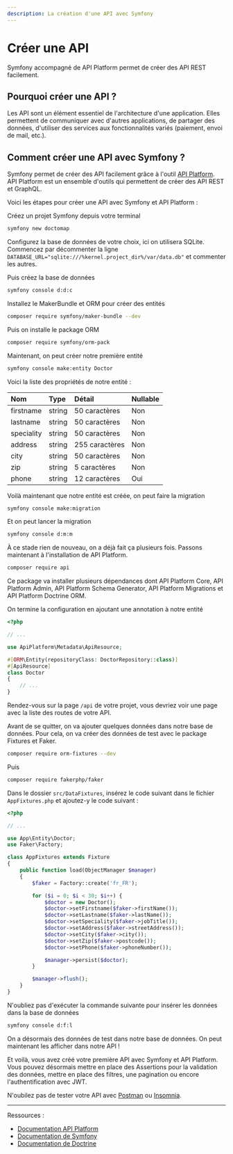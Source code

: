 ```yaml
---
description: La création d'une API avec Symfony
---
```


# Créer une API

Symfony accompagné de API Platform permet de créer des API REST facilement. 

## Pourquoi créer une API ?

Les API sont un élément essentiel de l'architecture d'une application. Elles permettent de communiquer avec d'autres applications, de partager des données, d'utiliser des services aux fonctionnalités variés (paiement, envoi de mail, etc.).

## Comment créer une API avec Symfony ?

Symfony permet de créer des API facilement grâce à l'outil [API Platform](https://api-platform.com/). API Platform est un ensemble d'outils qui permettent de créer des API REST et GraphQL.

Voici les étapes pour créer une API avec Symfony et API Platform :

Créez un projet Symfony depuis votre terminal

```bash
symfony new doctomap
```

Configurez la base de données de votre choix, ici on utilisera SQLite. Commencez par décommenter la ligne `DATABASE_URL="sqlite:///%kernel.project_dir%/var/data.db"` et commenter les autres.

Puis créez la base de données

```bash
symfony console d:d:c
```

Installez le MakerBundle et ORM pour créer des entités

```bash
composer require symfony/maker-bundle --dev
```
Puis on installe le package ORM

```bash
composer require symfony/orm-pack
```

Maintenant, on peut créer notre première entité

```bash
symfony console make:entity Doctor
```

Voici la liste des propriétés de notre entité :

| Nom | Type | Détail | Nullable |
| :--- | :--- | :--- | :--- |
| firstname | string | 50 caractères | Non |
| lastname | string | 50 caractères | Non |
| speciality | string | 50 caractères | Non |
| address | string | 255 caractères | Non |
| city | string | 50 caractères | Non |
| zip | string | 5 caractères | Non |
| phone | string | 12 caractères | Oui |

Voilà maintenant que notre entité est créée, on peut faire la migration

```bash
symfony console make:migration
```

Et on peut lancer la migration

```bash
symfony console d:m:m
```

À ce stade rien de nouveau, on a déjà fait ça plusieurs fois. Passons maintenant à l'installation de API Platform.

```bash
composer require api
```

Ce package va installer plusieurs dépendances dont API Platform Core, API Platform Admin, API Platform Schema Generator, API Platform Migrations et API Platform Doctrine ORM.

On termine la configuration en ajoutant une annotation à notre entité

```php
<?php

// ...

use ApiPlatform\Metadata\ApiResource;

#[ORM\Entity(repositoryClass: DoctorRepository::class)]
#[ApiResource]
class Doctor
{
    // ...
}
```

Rendez-vous sur la page `/api` de votre projet, vous devriez voir une page avec la liste des routes de votre API.

Avant de se quitter, on va ajouter quelques données dans notre base de données. Pour cela, on va créer des données de test avec le package Fixtures et Faker.

```bash
composer require orm-fixtures --dev
```

Puis

```bash
composer require fakerphp/faker
```

Dans le dossier `src/DataFixtures`, insérez le code suivant dans le fichier `AppFixtures.php` et ajoutez-y le code suivant :

```php
<?php

// ...

use App\Entity\Doctor;
use Faker\Factory;

class AppFixtures extends Fixture
{
    public function load(ObjectManager $manager)
    {
        $faker = Factory::create('fr_FR');

        for ($i = 0; $i < 30; $i++) {
            $doctor = new Doctor();
            $doctor->setFirstname($faker->firstName());
            $doctor->setLastname($faker->lastName());
            $doctor->setSpeciality($faker->jobTitle());
            $doctor->setAddress($faker->streetAddress());
            $doctor->setCity($faker->city());
            $doctor->setZip($faker->postcode());
            $doctor->setPhone($faker->phoneNumber());

            $manager->persist($doctor);
        }

        $manager->flush();
    }
}
```

N'oubliez pas d'exécuter la commande suivante pour insérer les données dans la base de données

```bash
symfony console d:f:l
```

On a désormais des données de test dans notre base de données. On peut maintenant les afficher dans notre API !

Et voilà, vous avez créé votre première API avec Symfony et API Platform. Vous pouvez désormais mettre en place des Assertions pour la validation des données, mettre en place des filtres, une pagination ou encore l'authentification avec JWT.

N'oubilez pas de tester votre API avec [Postman](https://www.postman.com/) ou [Insomnia](https://insomnia.rest/).

---

Ressources :

* [Documentation API Platform](https://api-platform.com/)
* [Documentation de Symfony](https://symfony.com/doc/current/the-fast-track/en/26-api.html#installing-api-platform)
* [Documentation de Doctrine](https://www.doctrine-project.org/projects/doctrine-orm/en/2.9/index.html)